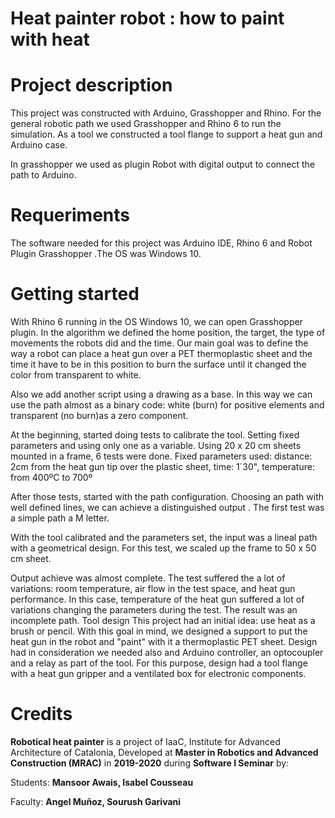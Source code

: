  
# Heat painter robot : how to paint with heat

# Project description

 This project was constructed with Arduino, Grasshopper and Rhino.
For the general robotic path we used Grasshopper and Rhino 6 to run the
simulation.
As a tool we constructed a tool flange to support a heat gun and Arduino case.

In grasshopper we used as plugin Robot with digital output to connect the path
to Arduino.

# Requeriments
The software needed for this project was Arduino IDE, Rhino 6 and  Robot Plugin
Grasshopper .The OS was Windows 10.

# Getting started
With Rhino 6 running in the OS Windows 10, we can open Grasshopper plugin.
In the algorithm we defined the home position, the target, the type of movements
the robots did and the time.
Our main goal was to define the way a robot can place a heat gun over a PET
thermoplastic sheet and the time it have to be in this position to burn the
surface until it changed the color
from transparent to white.

Also we add another script using a drawing as a base. In this way we can use
the path  almost as a binary code: white (burn)
for positive elements and transparent (no burn)as a zero component.

At the beginning, started doing  tests to calibrate the tool. Setting  fixed
parameters and using only one as a variable.
Using 20 x 20 cm sheets mounted in a frame, 6 tests were done.
Fixed parameters used: distance: 2cm from the heat gun tip over the plastic
sheet, time: 1´30", temperature: from 400ºC to 700º

After those tests, started with the path configuration.
Choosing an path with well defined lines, we can achieve a distinguished output .
The first test was a simple path a M letter.

With the tool calibrated and the parameters set, the input was a lineal path
with a geometrical design.
For this test, we scaled up the frame to  50 x 50 cm sheet.

Output achieve was almost complete. The test suffered the a lot of variations:
room temperature, air flow in the test space,
and heat gun performance. In this case, temperature of the heat gun suffered a
lot of variations changing the parameters during the test.
The result was an incomplete path.
Tool design
This project had an initial idea: use heat as a brush or pencil.
With this goal in mind, we designed a support to put the heat gun in the robot
and "paint" with it a thermoplastic PET sheet.
Design had in consideration we needed also and Arduino controller, an
optocoupler and a relay as part of the tool.
For this purpose, design had a tool flange with a heat gun gripper and a
ventilated box for electronic components.

# Credits
__Robotical heat painter__ is a project of IaaC, Institute for Advanced
Architecture of Catalonia, Developed at __Master in Robotics and Advanced
Construction (MRAC)__ in __2019-2020__ during __Software I Seminar__ by:

Students: __Mansoor Awais, Isabel Cousseau__

Faculty: __Angel Muñoz, Sourush Garivani__
